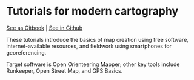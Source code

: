# Tutorials for modern cartography

[See as Gitbook](https://frijol.gitbooks.io/orienteering-software-tutorials/content/) | [See in Github](https://github.com/Frijol/orienteering-immersion)

These tutorials introduce the basics of map creation using free software, internet-available resources, and fieldwork using smartphones for georeferencing.

Target software is Open Orienteering Mapper; other key tools include Runkeeper, Open Street Map, and GPS Basics.
